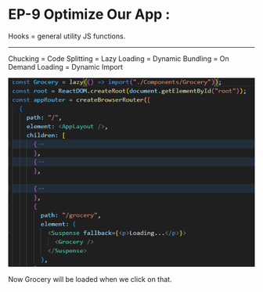 # EP-9 Optimize Our App :

Hooks = general utility JS functions.

---

Chucking = Code Splitting = Lazy Loading = Dynamic Bundling = On Demand Loading = Dynamic Import

![alt text](image.png)

Now Grocery will be loaded when we click on that.
